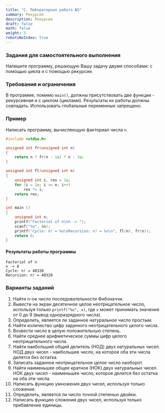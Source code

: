 ```yaml
---
title: "C. Лабораторная работа №5"
summary: Рекурсия
description: Рекурсия
draft: false
math: false
weight: 5
robotsNoIndex: true
---
```


### Задания для самостоятельного выполнения

Напишите программу, решающую Вашу задачу двумя способами: с помощью цикла и с помощью рекурсии.


### Требования и ограничения

В программе, помимо `main()`, должны присутствовать две функции - рекурсивная и с циклом (циклами). Результаты их работы должны совпадать. Использовать глобальные переменные запрещено.


### Пример

Написать программу, вычисляющую факториал числа `n`.

```c
#include <stdio.h>

unsigned int fr(unsigned int n)
{
    return n ? fr(n - 1u) * n : 1u;
}

unsigned int fl(unsigned int n)
{
    unsigned int i, res = 1u;
    for (i = 2u; i <= n; i++)
        res *= i;
    return res;
}

int main ()
{
    unsigned int n;
    printf("Factorial of n\nn -> ");
    scanf("%u", &n);
    printf("Cycle: n! = %u\nRecursion: n! = %u\n", fl(n), fr(n));
    return 0;
}
```

#### Результаты работы программы
```text
Factorial of n
n -> 8
Cycle: n! = 40320
Recursion: n! = 40320
```

### Варианты заданий

1. Найти n-ое число последовательности Фибоначчи.
2. Вывести на экран десятичное целое неотрицательное число, используя только `printf("%u", x)`, где `x` может принимать значения от 0 до 9 (вывод одноразрядного числа).
3. Определить, является ли заданное натуральное число простым.
4. Найти количество цифр заданного неотрицательного целого числа.
5. Возвести число в целую положительную степень.
6. Найти среднее арифметическое суммы цифр целого неотрицательного числа.
7. Найти наибольший общий делитель (НОД) двух натуральных чисел. НОД двух чисел - наибольшее число, на которое оба эти числа делятся без остатка.
8. Записать заданное неотрицательное целое число наоборот.
9. Найти наименьшее общее кратное (НОК) двух натуральных чисел. НОК двух чисел - наименьшее число, которое делится без остатка на оба эти числа.
10. Написать функцию умножения двух чисел, используя только сложение.
11. Определить, является ли число точной степенью двойки.
12. Написать функцию сложения двух чисел, используя только прибавление единицы.
